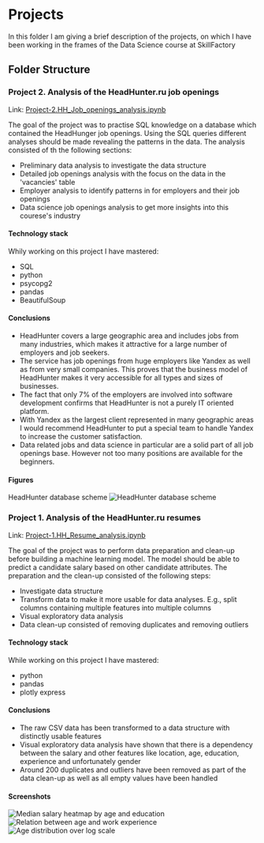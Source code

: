 # Projects
In this folder I am giving a brief description of the projects, on which I have been working in the frames of the Data Science course at SkillFactory

## Folder Structure
### Project 2. Analysis of the HeadHunter.ru job openings
Link: [Project-2.HH_Job_openings_analysis.ipynb](https://github.com/helios12/DataScienceProjects/blob/main/projects/Project-2.HH_Job_openings_analysis.ipynb)

The goal of the project was to practise SQL knowledge on a database which contained the HeadHunger job openings. Using the SQL queries different analyses should be made revealing the patterns in the data. The analysis consisted of th the following sections:

* Preliminary data analysis to investigate the data structure
* Detailed job openings analysis with the focus on the data in the 'vacancies' table
* Employer analysis to identify patterns in for employers and their job openings
* Data science job openings analysis to get more insights into this courese's industry 

#### Technology stack
Whily working on this project I have mastered:

* SQL
* python
* psycopg2
* pandas
* BeautifulSoup

#### Conclusions
* HeadHunter covers a large geographic area and includes jobs from many industries, which makes it attractive for a large number of employers and job seekers.
* The service has job openings from huge employers like Yandex as well as from very small companies. This proves that the business model of HeadHunter makes it very accessible for all types and sizes of businesses. 
* The fact that only 7% of the employers are involved into software development confirms that HeadHunter is not a purely IT oriented platform.
* With Yandex as the largest client represented in many geographic areas I would recommend HeadHunter to put a special team to handle Yandex to increase the customer satisfaction.
* Data related jobs and data science in particular are a solid part of all job openings base. However not too many positions are available for the beginners. 

#### Figures
HeadHunter database scheme
![HeadHunter database scheme](https://i.imgur.com/lxdiHWE.png)

### Project 1. Analysis of the HeadHunter.ru resumes
Link: [Project-1.HH_Resume_analysis.ipynb](https://github.com/helios12/DataScienceProjects/blob/main/projects/Project-1.HH_Resume_analysis.ipynb)

The goal of the project was to perform data preparation and clean-up before building a machine learning model. The model should be able to predict a candidate salary based on other candidate attributes. The preparation and the clean-up consisted of the following steps:

* Investigate data structure
* Transform data to make it more usable for data analyses. E.g., split columns containing multiple features into multiple columns
* Visual exploratory data analysis
* Data clean-up consisted of removing duplicates and removing outliers

#### Technology stack
While working on this project I have mastered:

* python
* pandas
* plotly express

#### Conclusions
* The raw CSV data has been transformed to a data structure with distinctly usable features
* Visual exploratory data analysis have shown that there is a dependency between the salary and other features like location, age, education, experience and unfortunately gender
* Around 200 duplicates and outliers have been removed as part of the data clean-up as well as all empty values have been handled

#### Screenshots
![Median salary heatmap by age and education](https://i.imgur.com/uxCl2ez.png) ![Relation between age and work experience](https://i.imgur.com/pfDjL0Y.png) ![Age distribution over log scale](https://i.imgur.com/IILwbR9.png)